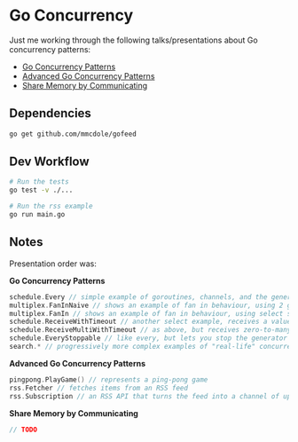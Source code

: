 # Go Concurrency
Just me working through the following talks/presentations about Go concurrency patterns:
* [Go Concurrency Patterns](https://www.youtube.com/watch?v=f6kdp27TYZs)
* [Advanced Go Concurrency Patterns](https://www.youtube.com/watch?v=QDDwwePbDtw)
* [Share Memory by Communicating](https://golang.org/doc/codewalk/sharemem/)

## Dependencies

```bash
go get github.com/mmcdole/gofeed
```

## Dev Workflow

```bash
# Run the tests
go test -v ./...

# Run the rss example
go run main.go
```

## Notes
Presentation order was:

**Go Concurrency Patterns**
```go
schedule.Every // simple example of goroutines, channels, and the generator pattern
multiplex.FanInNaive // shows an example of fan in behaviour, using 2 goroutines
multiplex.FanIn // shows an example of fan in behaviour, using select statements
schedule.ReceiveWithTimeout // another select example, receives a value from a channel, with a timeout
schedule.ReceiveMultiWithTimeout // as above, but receives zero-to-many values, until a timeout
schedule.EveryStoppable // like every, but lets you stop the generator
search.* // progressively more complex examples of "real-life" concurrency
```

**Advanced Go Concurrency Patterns**
```go
pingpong.PlayGame() // represents a ping-pong game
rss.Fetcher // fetches items from an RSS feed
rss.Subscription // an RSS API that turns the feed into a channel of updates
```

**Share Memory by Communicating**
```go
// TODO
```
